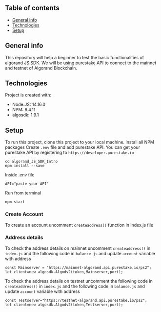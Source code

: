 ## Table of contents
* [General info](#general-info)
* [Technologies](#technologies)
* [Setup](#setup)

## General info
This repository will help a beginner to test the basic functionalities of algorand JS SDK.
We will be using purestake API to connect to the mainnet and testnet of Algorand Blockchain.

## Technologies
Project is created with:
* Node.JS: 14.16.0
* NPM: 6.4.11
* algosdk: 1.9.1

## Setup
To run this project, clone this project to your local machine.
Install all NPM packages
Create `.env` file and add purestake API.
You can get your purestake API by registering to `https://developer.purestake.io` 

```
cd algorand_JS_SDK_Intro
npm install --save

```

Inside .env file

```
API="paste your API"

```

Run from terminal

```
npm start
```

### Create Account

To create an account uncomment `createaddress()` function in index.js file


### Address details

To check the address details on mainnet uncomment `createaddress()` in `index.js` and the following code in `balance.js` and update `account` variable with address

```
const Mainserver = "https://mainnet-algorand.api.purestake.io/ps2";
let client=new algosdk.Algodv2(token,Mainserver,port);
```

To check the address details on testnet uncomment the following code in `createaddress()` in `index.js` and the following code in `balance.js` and update `account` variable with address

```
const Testserver="https://testnet-algorand.api.purestake.io/ps2"; 
let client=new algosdk.Algodv2(token,Testserver,port);
```








